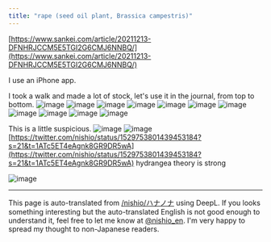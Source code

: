 ```yaml
---
title: "rape (seed oil plant, Brassica campestris)"
---
```


[https://www.sankei.com/article/20211213-DFNHRJCCM5E5TGI2G6CMJ6NNBQ/](https://www.sankei.com/article/20211213-DFNHRJCCM5E5TGI2G6CMJ6NNBQ/)

I use an iPhone app.

I took a walk and made a lot of stock, let's use it in the journal, from top to bottom.
![image](https://gyazo.com/2c9a0006b7e3057126125c50b0380a8d/thumb/1000)
![image](https://gyazo.com/f7a185f1338d10549d07e057c5eb9c24/thumb/1000)
![image](https://gyazo.com/81db9d9589c817c726283a017720293f/thumb/1000)
![image](https://gyazo.com/e33f552f2e99c322e03aec5af8a9f263/thumb/1000)
![image](https://gyazo.com/43d307e4cee454e47160ef6de8ad0a12/thumb/1000)
![image](https://gyazo.com/b331825fc18c93465c18987344d3a29b/thumb/1000)
![image](https://gyazo.com/990632b880462a7cdc5c64dcbbce0a83/thumb/1000)
![image](https://gyazo.com/e741e117f9290fa36675a9d09698460c/thumb/1000)
![image](https://gyazo.com/1ff0ee597c4a1bcdaf645c6fa6eb359f/thumb/1000)
![image](https://gyazo.com/ca80f38a522cfebfdd69ecff6437dfbc/thumb/1000)
![image](https://gyazo.com/4cffc3e1dded820715d31f6e35c14714/thumb/1000)



This is a little suspicious.
![image](https://gyazo.com/4f50420b17186678309e5797da5dec0c/thumb/1000)
![image](https://gyazo.com/2db506f5d960a90304ea964637c0f76b/thumb/1000)
[https://twitter.com/nishio/status/1529753801439453184?s=21&t=1ATc5ET4eAgnk8GR9DR5wA](https://twitter.com/nishio/status/1529753801439453184?s=21&t=1ATc5ET4eAgnk8GR9DR5wA)
hydrangea theory is strong


![image](https://gyazo.com/2471705ded2d8a627e9261dbe91e867c/thumb/1000)

---
This page is auto-translated from [/nishio/ハナノナ](https://scrapbox.io/nishio/ハナノナ) using DeepL. If you looks something interesting but the auto-translated English is not good enough to understand it, feel free to let me know at [@nishio_en](https://twitter.com/nishio_en). I'm very happy to spread my thought to non-Japanese readers.